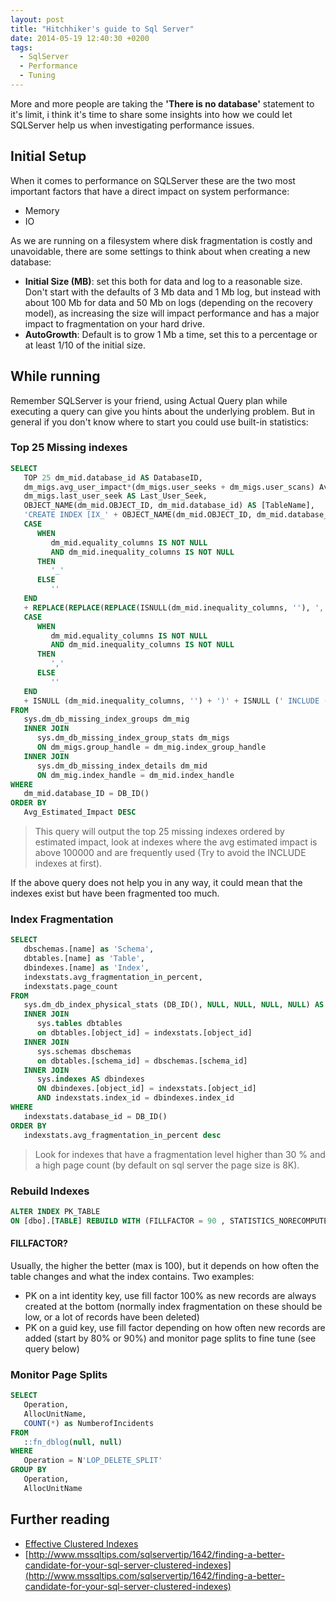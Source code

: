 ```yaml
---
layout: post
title: "Hitchhiker's guide to Sql Server"
date: 2014-05-19 12:40:30 +0200
tags:
  - SqlServer
  - Performance
  - Tuning
---
```


More and more people are taking the **'There is no database'** statement to it's limit, i think it's time to share some insights into how we could let SQLServer help us when investigating performance issues.

## Initial Setup

When it comes to performance on SQLServer these are the two most important factors that have a direct impact on system performance:

- Memory
- IO

As we are running on a filesystem where disk fragmentation is costly and unavoidable, there are some settings to think about when creating a new database:

- **Initial Size (MB)**: set this both for data and log to a reasonable size. Don't start with the defaults of 3 Mb data and 1 Mb log, but instead with about 100 Mb for data and 50 Mb on logs (depending on the recovery model), as increasing the size will impact performance and has a major impact to fragmentation on your hard drive.
- **AutoGrowth**: Default is to grow 1 Mb a time, set this to a percentage or at least 1/10 of the initial size.

## While running

Remember SQLServer is your friend, using Actual Query plan while executing a query can give you hints about the underlying problem. But in general if you don't know where to start you could use built-in statistics:

### Top 25 Missing indexes

```sql
SELECT
   TOP 25 dm_mid.database_id AS DatabaseID,
   dm_migs.avg_user_impact*(dm_migs.user_seeks + dm_migs.user_scans) Avg_Estimated_Impact,
   dm_migs.last_user_seek AS Last_User_Seek,
   OBJECT_NAME(dm_mid.OBJECT_ID, dm_mid.database_id) AS [TableName],
   'CREATE INDEX [IX_' + OBJECT_NAME(dm_mid.OBJECT_ID, dm_mid.database_id) + '_' + REPLACE(REPLACE(REPLACE(ISNULL(dm_mid.equality_columns, ''), ', ', '_'), '[', ''), ']', '') +
   CASE
      WHEN
         dm_mid.equality_columns IS NOT NULL
         AND dm_mid.inequality_columns IS NOT NULL
      THEN
         '_'
      ELSE
         ''
   END
   + REPLACE(REPLACE(REPLACE(ISNULL(dm_mid.inequality_columns, ''), ', ', '_'), '[', ''), ']', '') + ']' + ' ON ' + dm_mid.statement + ' (' + ISNULL (dm_mid.equality_columns, '') +
   CASE
      WHEN
         dm_mid.equality_columns IS NOT NULL
         AND dm_mid.inequality_columns IS NOT NULL
      THEN
         ','
      ELSE
         ''
   END
   + ISNULL (dm_mid.inequality_columns, '') + ')' + ISNULL (' INCLUDE (' + dm_mid.included_columns + ')', '') AS Create_Statement
FROM
   sys.dm_db_missing_index_groups dm_mig
   INNER JOIN
      sys.dm_db_missing_index_group_stats dm_migs
      ON dm_migs.group_handle = dm_mig.index_group_handle
   INNER JOIN
      sys.dm_db_missing_index_details dm_mid
      ON dm_mig.index_handle = dm_mid.index_handle
WHERE
   dm_mid.database_ID = DB_ID()
ORDER BY
   Avg_Estimated_Impact DESC
```

> This query will output the top 25 missing indexes ordered by estimated impact, look at indexes where the avg estimated impact is above 100000 and are frequently used (Try to avoid the INCLUDE indexes at first).

If the above query does not help you in any way, it could mean that the indexes exist but have been fragmented too much.

### Index Fragmentation

```sql
SELECT
   dbschemas.[name] as 'Schema',
   dbtables.[name] as 'Table',
   dbindexes.[name] as 'Index',
   indexstats.avg_fragmentation_in_percent,
   indexstats.page_count
FROM
   sys.dm_db_index_physical_stats (DB_ID(), NULL, NULL, NULL, NULL) AS indexstats
   INNER JOIN
      sys.tables dbtables
      on dbtables.[object_id] = indexstats.[object_id]
   INNER JOIN
      sys.schemas dbschemas
      on dbtables.[schema_id] = dbschemas.[schema_id]
   INNER JOIN
      sys.indexes AS dbindexes
      ON dbindexes.[object_id] = indexstats.[object_id]
      AND indexstats.index_id = dbindexes.index_id
WHERE
   indexstats.database_id = DB_ID()
ORDER BY
   indexstats.avg_fragmentation_in_percent desc
```

> Look for indexes that have a fragmentation level higher than 30 % and a high page count (by default on sql server the page size is 8K).

### Rebuild Indexes

```sql
ALTER INDEX PK_TABLE
ON [dbo].[TABLE] REBUILD WITH (FILLFACTOR = 90 , STATISTICS_NORECOMPUTE = OFF)
```

#### FILLFACTOR?

Usually, the higher the better (max is 100), but it depends on how often the table changes and what the index contains. Two examples:

- PK on a int identity key, use fill factor 100% as new records are always created at the bottom (normally index fragmentation on these should be low, or a lot of records have been deleted)
- PK on a guid key, use fill factor depending on how often new records are added (start by 80% or 90%) and monitor page splits to fine tune (see query below)

### Monitor Page Splits

```sql
SELECT
   Operation,
   AllocUnitName,
   COUNT(*) as NumberofIncidents
FROM
   ::fn_dblog(null, null)
WHERE
   Operation = N'LOP_DELETE_SPLIT'
GROUP BY
   Operation,
   AllocUnitName
```

## Further reading

- [Effective Clustered Indexes](https://www.simple-talk.com/sql/learn-sql-server/effective-clustered-indexes)
- [http://www.mssqltips.com/sqlservertip/1642/finding-a-better-candidate-for-your-sql-server-clustered-indexes](http://www.mssqltips.com/sqlservertip/1642/finding-a-better-candidate-for-your-sql-server-clustered-indexes)
